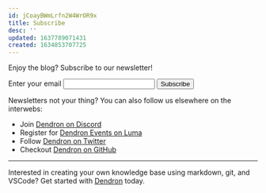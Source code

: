 ```yaml
---
id: jCoayBWmLrfn2W4WrOR9x
title: Subscribe
desc: ''
updated: 1637789071431
created: 1634853707725
---
```


Enjoy the blog? Subscribe to our newsletter!

<form
  action="https://buttondown.email/api/emails/embed-subscribe/dendron"
  method="post"
  target="popupwindow"
  onsubmit="window.open('https://buttondown.email/dendron', 'popupwindow')"
  class="embeddable-buttondown-form"
>
  <label for="bd-email">Enter your email</label>
  <input type="email" name="email" id="bd-email" />
  <input type="submit" value="Subscribe" />
  <p></p>
</form>


Newsletters not your thing? You can also follow us elsewhere on the interwebs:

* Join [Dendron on Discord](https://discord.com/invite/xrKTUStHNZ)
* Register for [Dendron Events on Luma](https://lu.ma/community/com-lTfMsAZEWSwLJJL/calendar)
* Follow [Dendron on Twitter](https://twitter.com/dendronhq)
* Checkout [Dendron on GitHub](https://github.com/dendronhq)

---

Interested in creating your own knowledge base using markdown, git, and VSCode? Get started with [Dendron](https://wiki.dendron.so/notes/678c77d9-ef2c-4537-97b5-64556d6337f1/) today.
